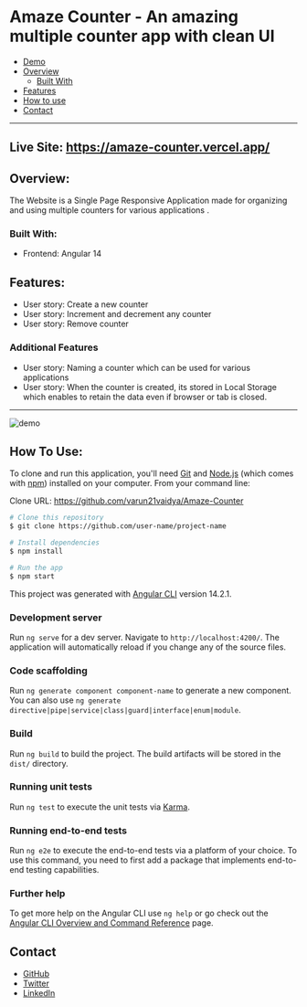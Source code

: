 # Amaze Counter - An amazing multiple counter app with clean UI

- [Demo](#demo)
- [Overview](#overview)
  - [Built With](#built-with)
- [Features](#features)
- [How to use](#how-to-use)
- [Contact](#contact)

---

## Live Site: https://amaze-counter.vercel.app/

## Overview:

The Website is a Single Page Responsive Application made for organizing and using multiple counters for various applications .


### Built With:

- Frontend: Angular 14
  
## Features:

- User story: Create a new counter
- User story: Increment and decrement any counter
- User story: Remove counter

### Additional Features
- User story: Naming a counter which can be used for various applications
- User story: When the counter is created, its stored in Local Storage which enables to retain the data even if browser or tab is closed.
  
---
![demo](https://github.com/varun21vaidya/Amaze-Counter/assets/65745841/92d482ca-5c35-43e5-9490-6c8a13cceb39)

## How To Use:
To clone and run this application, you'll need [Git](https://git-scm.com) and [Node.js](https://nodejs.org/en/download/) (which comes with [npm](http://npmjs.com)) installed on your computer. From your command line:

Clone URL: https://github.com/varun21vaidya/Amaze-Counter


```bash
# Clone this repository
$ git clone https://github.com/user-name/project-name

# Install dependencies
$ npm install

# Run the app
$ npm start
```

This project was generated with [Angular CLI](https://github.com/angular/angular-cli) version 14.2.1.

### Development server

Run `ng serve` for a dev server. Navigate to `http://localhost:4200/`. The application will automatically reload if you change any of the source files.

### Code scaffolding

Run `ng generate component component-name` to generate a new component. You can also use `ng generate directive|pipe|service|class|guard|interface|enum|module`.

### Build

Run `ng build` to build the project. The build artifacts will be stored in the `dist/` directory.

### Running unit tests

Run `ng test` to execute the unit tests via [Karma](https://karma-runner.github.io).

### Running end-to-end tests

Run `ng e2e` to execute the end-to-end tests via a platform of your choice. To use this command, you need to first add a package that implements end-to-end testing capabilities.

### Further help

To get more help on the Angular CLI use `ng help` or go check out the [Angular CLI Overview and Command Reference](https://angular.io/cli) page.


## Contact

- [GitHub](https://github.com/varun21vaidya)
- [Twitter](https://twitter.com/Varun21vaidya)
- [LinkedIn](https://www.linkedin.com/in/varunvvaidya)

